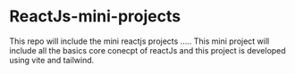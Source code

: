 # ReactJs-mini-projects
This repo will include the mini reactjs projects
.....
This mini project will include all the basics core conecpt of reactJs 
and this project is developed using vite and tailwind.
